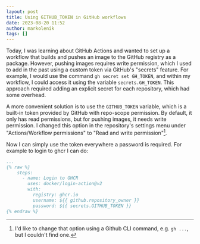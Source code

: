 ```yaml
---
layout: post
title: Using GITHUB_TOKEN in GitHub workflows
date: 2023-08-20 11:52
author: markolenik
tags: []
---
```


Today, I was learning about GitHub Actions and wanted to set up a workflow that builds and pushes an image to the GitHub registry as a package.
However, pushing images requires write permission, which I used to add in the past using a custom token via GitHub's "secrets" feature.
For example, I would use the command `gh secret set GH_TOKEN`, and within my workflow, I could access it using the variable `secrets.GH_TOKEN`.
This approach required adding an explicit secret for each repository, which had some overhead.

A more convenient solution is to use the `GITHUB_TOKEN` variable, which is a built-in token provided by GitHub with repo-scope permission.
By default, it only has read permissions, but for pushing images, it needs write permission.
I changed this option in the repository's settings menu under "Actions/Workflow permissions" to "Read and write permission"[^1].

Now I can simply use the token everywhere a password is required.
For example to login to ghcr I can do:
```yaml
...
{% raw %}
    steps:
      - name: Login to GHCR
        uses: docker/login-action@v2
        with:
          registry: ghcr.io
          username: ${{ github.repository_owner }}
          password: ${{ secrets.GITHUB_TOKEN }}
{% endraw %}
```

[^1]: I'd like to change that option using a Github CLI command, e.g. `gh ...`, but I couldn't find one.
